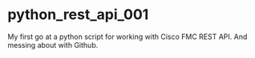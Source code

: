 # python_rest_api_001
My first go at a python script for working with Cisco FMC REST API.
And messing about with Github.
